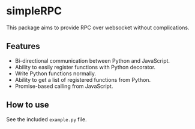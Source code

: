 # simpleRPC
This package aims to provide RPC over websocket without complications.

## Features
* Bi-directional communication between Python and JavaScript.
* Ability to easily register functions with Python decorator.
* Write Python functions normally.
* Ability to get a list of registered functions from Python.
* Promise-based calling from JavaScript.

## How to use
See the included `example.py` file.
